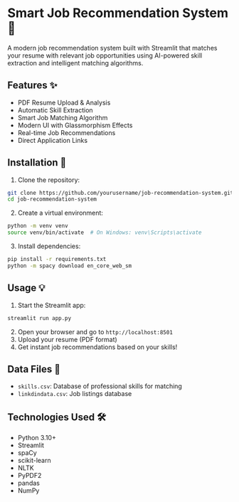 # Smart Job Recommendation System 🎯

A modern job recommendation system built with Streamlit that matches your resume with relevant job opportunities using AI-powered skill extraction and intelligent matching algorithms.

## Features ✨

- PDF Resume Upload & Analysis
- Automatic Skill Extraction
- Smart Job Matching Algorithm
- Modern UI with Glassmorphism Effects
- Real-time Job Recommendations
- Direct Application Links

## Installation 🚀

1. Clone the repository:
```bash
git clone https://github.com/yourusername/job-recommendation-system.git
cd job-recommendation-system
```

2. Create a virtual environment:
```bash
python -m venv venv
source venv/bin/activate  # On Windows: venv\Scripts\activate
```

3. Install dependencies:
```bash
pip install -r requirements.txt
python -m spacy download en_core_web_sm
```

## Usage 💡

1. Start the Streamlit app:
```bash
streamlit run app.py
```

2. Open your browser and go to `http://localhost:8501`
3. Upload your resume (PDF format)
4. Get instant job recommendations based on your skills!

## Data Files 📁

- `skills.csv`: Database of professional skills for matching
- `linkdindata.csv`: Job listings database

## Technologies Used 🛠️

- Python 3.10+
- Streamlit
- spaCy
- scikit-learn
- NLTK
- PyPDF2
- pandas
- NumPy
